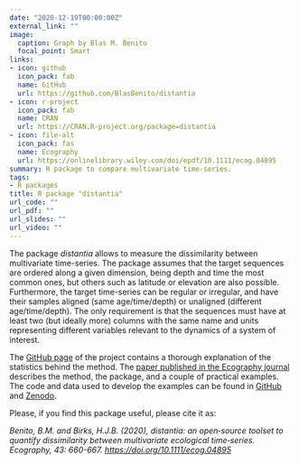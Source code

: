 ```yaml
---
date: "2020-12-19T00:00:00Z"
external_link: ""
image:
  caption: Graph by Blas M. Benito
  focal_point: Smart
links:
- icon: github
  icon_pack: fab
  name: GitHub
  url: https://github.com/BlasBenito/distantia
- icon: r-project
  icon_pack: fab
  name: CRAN
  url: https://CRAN.R-project.org/package=distantia
- icon: file-alt
  icon_pack: fas
  name: Ecography
  url: https://onlinelibrary.wiley.com/doi/epdf/10.1111/ecog.04895
summary: R package to compare multivariate time-series.
tags: 
- R packages
title: R package "distantia"
url_code: ""
url_pdf: ""
url_slides: ""
url_video: ""
---
```


The package *distantia* allows to measure the dissimilarity between multivariate time-series. The package assumes that the target sequences are ordered along a given dimension, being depth and time the most common ones, but others such as latitude or elevation are also possible. Furthermore, the target time-series can be regular or irregular, and have their samples aligned (same age/time/depth) or unaligned (different age/time/depth). The only requirement is that the sequences must have at least two (but ideally more) columns with the same name and units representing different variables relevant to the dynamics of a system of interest.

The [GitHub page](https://github.com/BlasBenito/distantia) of the project contains a thorough explanation of the statistics behind the method. The [paper published in the Ecography journal](https://onlinelibrary.wiley.com/doi/full/10.1111/ecog.04895) describes the method, the package, and a couple of practical examples. The code and data used to develop the examples can be found in [GitHub](https://github.com/BlasBenito/distantiaPaper) and [Zenodo](https://zenodo.org/record/3520959#.X94GNtYo-1c). 

Please, if you find this package useful, please cite it as:

*Benito, B.M. and Birks, H.J.B. (2020), distantia: an open‐source toolset to quantify dissimilarity between multivariate ecological time‐series. Ecography, 43: 660-667. https://doi.org/10.1111/ecog.04895*

